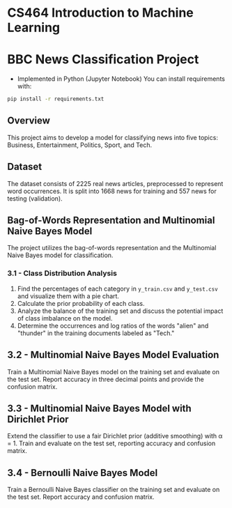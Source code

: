 # CS464 Introduction to Machine Learning
# BBC News Classification Project
- Implemented in Python (Jupyter Notebook)
You can install requirements with:

```bash
pip install -r requirements.txt
```


## Overview

This project aims to develop a model for classifying news into five topics: Business, Entertainment, Politics, Sport, and Tech.

## Dataset

The dataset consists of 2225 real news articles, preprocessed to represent word occurrences. It is split into 1668 news for training and 557 news for testing (validation). 
## Bag-of-Words Representation and Multinomial Naive Bayes Model

The project utilizes the bag-of-words representation and the Multinomial Naive Bayes model for classification.

### 3.1 - Class Distribution Analysis

1. Find the percentages of each category in `y_train.csv` and `y_test.csv` and visualize them with a pie chart.
2. Calculate the prior probability of each class.
3. Analyze the balance of the training set and discuss the potential impact of class imbalance on the model.
4. Determine the occurrences and log ratios of the words "alien" and "thunder" in the training documents labeled as "Tech."

## 3.2 - Multinomial Naive Bayes Model Evaluation

Train a Multinomial Naive Bayes model on the training set and evaluate on the test set. Report accuracy in three decimal points and provide the confusion matrix.

## 3.3 - Multinomial Naive Bayes Model with Dirichlet Prior

Extend the classifier to use a fair Dirichlet prior (additive smoothing) with α = 1. Train and evaluate on the test set, reporting accuracy and confusion matrix.


## 3.4 - Bernoulli Naive Bayes Model

Train a Bernoulli Naive Bayes classifier on the training set and evaluate on the test set. Report accuracy and confusion matrix.

